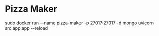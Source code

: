 # Pizza Maker
sudo docker run --name pizza-maker -p 27017:27017 -d mongo
uvicorn src.app:app --reload
